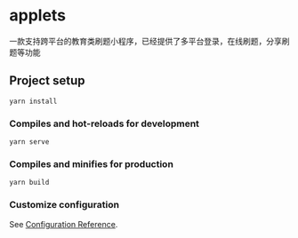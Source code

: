 # applets
一款支持跨平台的教育类刷题小程序，已经提供了多平台登录，在线刷题，分享刷题等功能

## Project setup
```
yarn install
```

### Compiles and hot-reloads for development
```
yarn serve
```

### Compiles and minifies for production
```
yarn build
```

### Customize configuration
See [Configuration Reference](https://cli.vuejs.org/config/).

